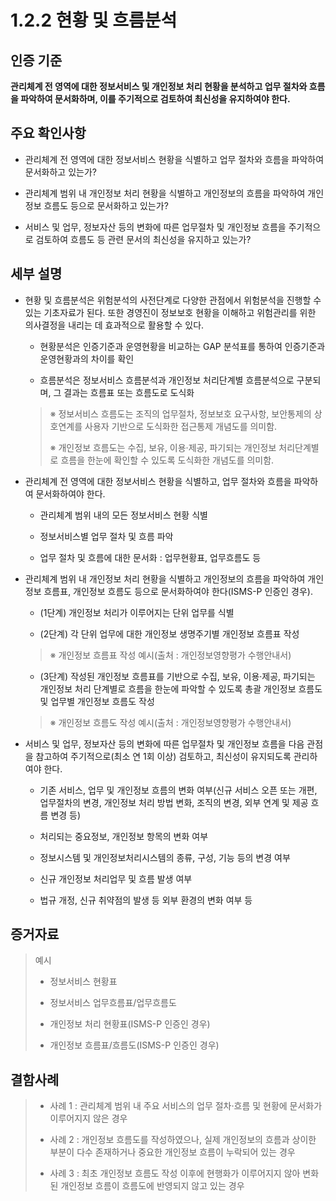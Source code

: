 # 1.2.2 현황 및 흐름분석

## 인증 기준

**관리체계 전 영역에 대한 정보서비스 및 개인정보 처리 현황을 분석하고 업무 절차와 흐름을 파악하여 문서화하며, 이를 주기적으로 검토하여 최신성을 유지하여야 한다.**

## 주요 확인사항

- 관리체계 전 영역에 대한 정보서비스 현황을 식별하고 업무 절차와 흐름을 파악하여 문서화하고 있는가?

- 관리체계 범위 내 개인정보 처리 현황을 식별하고 개인정보의 흐름을 파악하여 개인정보 흐름도 등으로 문서화하고 있는가?

- 서비스 및 업무, 정보자산 등의 변화에 따른 업무절차 및 개인정보 흐름을 주기적으로 검토하여 흐름도 등 관련 문서의 최신성을 유지하고 있는가?

## 세부 설명

- 현황 및 흐름분석은 위험분석의 사전단계로 다양한 관점에서 위험분석을 진행할 수 있는 기초자료가 된다. 또한 경영진이 정보보호 현황을 이해하고 위험관리를 위한 의사결정을 내리는 데 효과적으로 활용할 수 있다.

    - 현황분석은 인증기준과 운영현황을 비교하는 GAP 분석표를 통하여 인증기준과 운영현황과의 차이를 확인

    - 흐름분석은 정보서비스 흐름분석과 개인정보 처리단계별 흐름분석으로 구분되며, 그 결과는 흐름표 또는 흐름도로 도식화
    >
    > ※ 정보서비스 흐름도는 조직의 업무절차, 정보보호 요구사항, 보안통제의 상호연계를 사용자 기반으로 도식화한 접근통제 개념도를 의미함.
    >
    > ※ 개인정보 흐름도는 수집, 보유, 이용·제공, 파기되는 개인정보 처리단계별로 흐름을 한눈에 확인할 수 있도록 도식화한 개념도를 의미함.


- 관리체계 전 영역에 대한 정보서비스 현황을 식별하고, 업무 절차와 흐름을 파악하여 문서화하여야 한다.

    - 관리체계 범위 내의 모든 정보서비스 현황 식별

    - 정보서비스별 업무 절차 및 흐름 파악

    - 업무 절차 및 흐름에 대한 문서화 : 업무현황표, 업무흐름도 등

- 관리체계 범위 내 개인정보 처리 현황을 식별하고 개인정보의 흐름을 파악하여 개인정보 흐름표, 개인정보 흐름도 등으로 문서화하여야 한다(ISMS-P 인증인 경우).

    - (1단계) 개인정보 처리가 이루어지는 단위 업무를 식별

    - (2단계) 각 단위 업무에 대한 개인정보 생명주기별 개인정보 흐름표 작성
    >
    > ※ 개인정보 흐름표 작성 예시(출처 : 개인정보영향평가 수행안내서)
    >

    - (3단계) 작성된 개인정보 흐름표를 기반으로 수집, 보유, 이용·제공, 파기되는 개인정보 처리 단계별로 흐름을 한눈에 파악할 수 있도록 총괄 개인정보 흐름도 및 업무별 개인정보 흐름도 작성
    >
    > ※ 개인정보 흐름도 작성 예시(출처 : 개인정보영향평가 수행안내서)
    >

- 서비스 및 업무, 정보자산 등의 변화에 따른 업무절차 및 개인정보 흐름을 다음 관점을 참고하여 주기적으로(최소 연 1회 이상) 검토하고, 최신성이 유지되도록 관리하여야 한다.

    - 기존 서비스, 업무 및 개인정보 흐름의 변화 여부(신규 서비스 오픈 또는 개편, 업무절차의 변경, 개인정보 처리 방법 변화, 조직의 변경, 외부 연계 및 제공 흐름 변경 등)

    - 처리되는 중요정보, 개인정보 항목의 변화 여부

    - 정보시스템 및 개인정보처리시스템의 종류, 구성, 기능 등의 변경 여부

    - 신규 개인정보 처리업무 및 흐름 발생 여부

    - 법규 개정, 신규 취약점의 발생 등 외부 환경의 변화 여부 등

## 증거자료

> 예시
>
> - 정보서비스 현황표
>
> - 정보서비스 업무흐름표/업무흐름도
>
> - 개인정보 처리 현황표(ISMS-P 인증인 경우)
>
> - 개인정보 흐름표/흐름도(ISMS-P 인증인 경우)

## 결함사례

> - 사례 1 : 관리체계 범위 내 주요 서비스의 업무 절차·흐름 및 현황에 문서화가 이루어지지 않은 경우
>
> - 사례 2 : 개인정보 흐름도를 작성하였으나, 실제 개인정보의 흐름과 상이한 부분이 다수 존재하거나 중요한 개인정보 흐름이 누락되어 있는 경우
>
> - 사례 3 : 최초 개인정보 흐름도 작성 이후에 현행화가 이루어지지 않아 변화된 개인정보 흐름이 흐름도에 반영되지 않고 있는 경우
